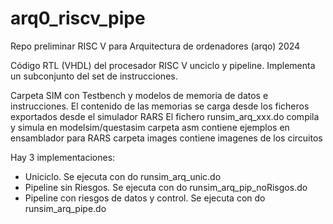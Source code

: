 # arq0_riscv_pipe

Repo preliminar RISC V para Arquitectura de ordenadores (arqo) 2024

Código RTL (VHDL) del procesador RISC V unciclo y pipeline. Implementa un subconjunto del set de instrucciones.

Carpeta SIM con Testbench y modelos de memoria de datos e instrucciones.
El contenido de las memorias se carga desde los ficheros exportados desde el simulador RARS
El fichero runsim_arq_xxx.do compila y simula en modelsim/questasim
carpeta asm contiene ejemplos en ensamblador para RARS
carpeta images contiene imagenes de los circuitos

Hay 3 implementaciones:
- Uniciclo. Se ejecuta con do runsim_arq_unic.do
- Pipeline sin Riesgos. Se ejecuta con do runsim_arq_pip_noRisgos.do
- Pipeline con riesgos de datos y control. Se ejecuta con do runsim_arq_pipe.do


